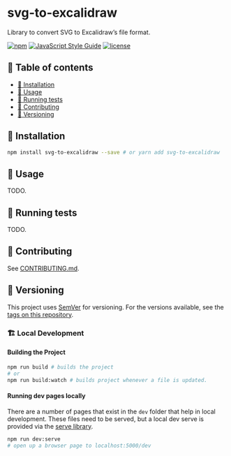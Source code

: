 # svg-to-excalidraw

Library to convert SVG to Excalidraw’s file format.

[![npm][npmshield]][npmpackage] [![JavaScript Style Guide][standardshield]][standard] [![license][licenseshield]][license]

## :book: Table of contents

- [:floppy_disk: Installation][installation]
- [:beginner: Usage][usage]
- [:game_die: Running tests][running-tests]
- [:busts_in_silhouette: Contributing][contributing]
- [:1234: Versioning][versioning]

## :floppy_disk: Installation

```bash
npm install svg-to-excalidraw --save # or yarn add svg-to-excalidraw
```

## :beginner: Usage

TODO.

## :game_die: Running tests

TODO.

## :busts_in_silhouette: Contributing

See [CONTRIBUTING.md][contribute].

## :1234: Versioning

This project uses [SemVer][semver] for versioning. For the versions available, see the [tags on this repository][repotags].

[npmshield]: https://img.shields.io/npm/v/svg-to-excalidraw.svg
[npmpackage]: https://www.npmjs.com/package/svg-to-excalidraw
[standardshield]: https://img.shields.io/badge/code_style-standard-brightgreen.svg
[standard]: https://standardjs.com
[licenseshield]: https://img.shields.io/github/license/mashape/apistatus.svg
[license]: https://github.com/excalidraw/svg-to-excalidraw/blob/main/LICENSE
[installation]: #floppy_disk-installation
[usage]: #beginner-usage
[running-tests]: #game_die-running-tests
[contributing]: #busts_in_silhouette-contributing
[contribute]: https://github.com/excalidraw/svg-to-excalidraw/blob/main/CONTRIBUTING.md
[versioning]: #1234-versioning
[semver]: http://semver.org
[repotags]: https://github.com/excalidraw/svg-to-excalidraw/tags

### :building_construction: Local Development

#### Building the Project

```bash
npm run build # builds the project
# or
npm run build:watch # builds project whenever a file is updated.
```

#### Running dev pages locally

There are a number of pages that exist in the `dev` folder that help in local development. These files need to be served, but a local dev serve is provided via the [serve library](https://github.com/vercel/serve).

```bash
npm run dev:serve
# open up a browser page to localhost:5000/dev
```
